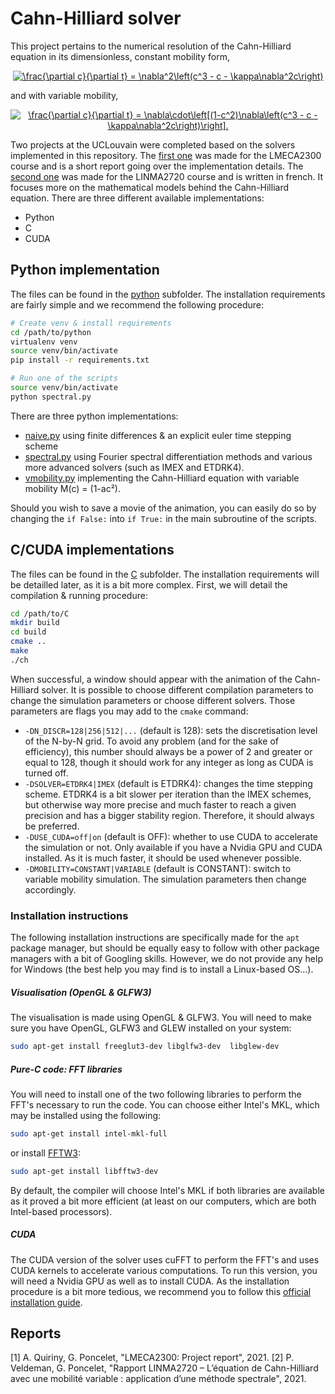 # Cahn-Hilliard solver

This project pertains to the numerical resolution of the Cahn-Hilliard equation in its dimensionless, constant mobility form,

<p align="center"><a href="https://www.codecogs.com/eqnedit.php?latex=\frac{\partial&space;c}{\partial&space;t}&space;=&space;\nabla^2\left(c^3&space;-&space;c&space;-&space;\kappa\nabla^2c\right)" target="_blank"><img src="https://latex.codecogs.com/gif.latex?\frac{\partial&space;c}{\partial&space;t}&space;=&space;\nabla^2\left(c^3&space;-&space;c&space;-&space;\kappa\nabla^2c\right)" title="\frac{\partial c}{\partial t} = \nabla^2\left(c^3 - c - \kappa\nabla^2c\right)" /></a></p>

and with variable mobility,
<p align="center"><a href="https://www.codecogs.com/eqnedit.php?latex=\frac{\partial&space;c}{\partial&space;t}&space;=&space;\nabla\cdot\left[(1-c^2)\nabla\left(c^3&space;-&space;c&space;-&space;\kappa\nabla^2c\right)\right]." target="_blank"><img src="https://latex.codecogs.com/gif.latex?\frac{\partial&space;c}{\partial&space;t}&space;=&space;\nabla\cdot\left[(1-c^2)\nabla\left(c^3&space;-&space;c&space;-&space;\kappa\nabla^2c\right)\right]." title="\frac{\partial c}{\partial t} = \nabla\cdot\left[(1-c^2)\nabla\left(c^3 - c - \kappa\nabla^2c\right)\right]." /></a></p>

Two projects at the UCLouvain were completed based on the solvers implemented in this repository. The [first one](LMECA2300.pdf) was made for the LMECA2300 course and is a short report going over the implementation details. The [second one](LINMA2720.pdf) was made for the LINMA2720 course and is written in french. It focuses more on the mathematical models behind the Cahn-Hilliard equation.
There are three different available implementations:
 * Python
 * C
 * CUDA

## Python implementation

The files can be found in the [python](python/) subfolder. The installation requirements are fairly simple and we recommend the following procedure:
``` bash
# Create venv & install requirements
cd /path/to/python
virtualenv venv
source venv/bin/activate
pip install -r requirements.txt

# Run one of the scripts
source venv/bin/activate
python spectral.py
```

There are three python implementations:
 * [naive.py](python/naive.py) using finite differences & an explicit euler time stepping scheme
 * [spectral.py](python/spectral.py) using Fourier spectral differentiation methods and various more advanced solvers (such as IMEX and ETDRK4).
 * [vmobility.py](python/spectral.py) implementing the Cahn-Hilliard equation with variable mobility M(c) = (1-ac²).

Should you wish to save a movie of the animation, you can easily do so by changing the `if False:` into `if True:` in the main subroutine of the scripts.

## C/CUDA implementations

The files can be found in the [C](C/) subfolder. The installation requirements will be detailled later, as it is a bit more complex. First, we will detail the compilation & running procedure:
```bash
cd /path/to/C
mkdir build
cd build
cmake ..
make
./ch
```
When successful, a window should appear with the animation of the Cahn-Hilliard solver. It is possible to choose different compilation parameters to change the simulation parameters or choose different solvers. Those parameters are flags you may add to the `cmake` command:
 * `-DN_DISCR=128|256|512|...` (default is 128): sets the discretisation level of the N-by-N grid. To avoid any problem (and for the sake of efficiency), this number should always be a power of 2 and greater or equal to 128, though it should work for any integer as long as CUDA is turned off.
  * `-DSOLVER=ETDRK4|IMEX` (default is ETDRK4): changes the time stepping scheme. ETDRK4 is a bit slower per iteration than the IMEX schemes, but otherwise way more precise and much faster to reach a given precision and has a bigger stability region. Therefore, it should always be preferred.
  * `-DUSE_CUDA=off|on` (default is OFF): whether to use CUDA to accelerate the simulation or not. Only available if you have a Nvidia GPU and CUDA installed. As it is much faster, it should be used whenever possible.
  * `-DMOBILITY=CONSTANT|VARIABLE` (default is CONSTANT): switch to variable mobility simulation. The simulation parameters then change accordingly.

### Installation instructions

The following installation instructions are specifically made for the `apt` package manager, but should be equally easy to follow with other package managers with a bit of Googling skills. However, we do not provide any help for Windows (the best help  you may find is to install a Linux-based OS...).

##### Visualisation (OpenGL & GLFW3)
The visualisation is made using OpenGL & GLFW3. You will need to make sure you have OpenGL, GLFW3 and GLEW installed on your system:
```bash
sudo apt-get install freeglut3-dev libglfw3-dev  libglew-dev
```

##### Pure-C code: FFT libraries
You will need to install one of the two following libraries to perform the FFT's necessary to run the code. You can choose either Intel's MKL, which may be installed using the following:
```bash
sudo apt-get install intel-mkl-full
```
or install [FFTW3](http://www.fftw.org/download.html):
```bash
sudo apt-get install libfftw3-dev
```
By default, the compiler will choose Intel's MKL if both libraries are available as it proved a bit more efficient (at least on our computers, which are both Intel-based processors).

##### CUDA
The CUDA version of the solver uses cuFFT to perform the FFT's and uses CUDA kernels to accelerate various computations. To run this version, you will need a Nvidia GPU as well as to install CUDA. As the installation procedure is a bit more tedious, we recommend you to follow this [official installation guide](https://docs.nvidia.com/cuda/cuda-installation-guide-linux/index.html).


## Reports

<a id="1">[1]</a> A. Quiriny, G. Poncelet, "LMECA2300: Project report", 2021.
<a id="1">[2]</a> P. Veldeman, G. Poncelet, "Rapport LINMA2720 – L’équation de Cahn-Hilliard avec une mobilité variable : application d’une méthode spectrale", 2021.
